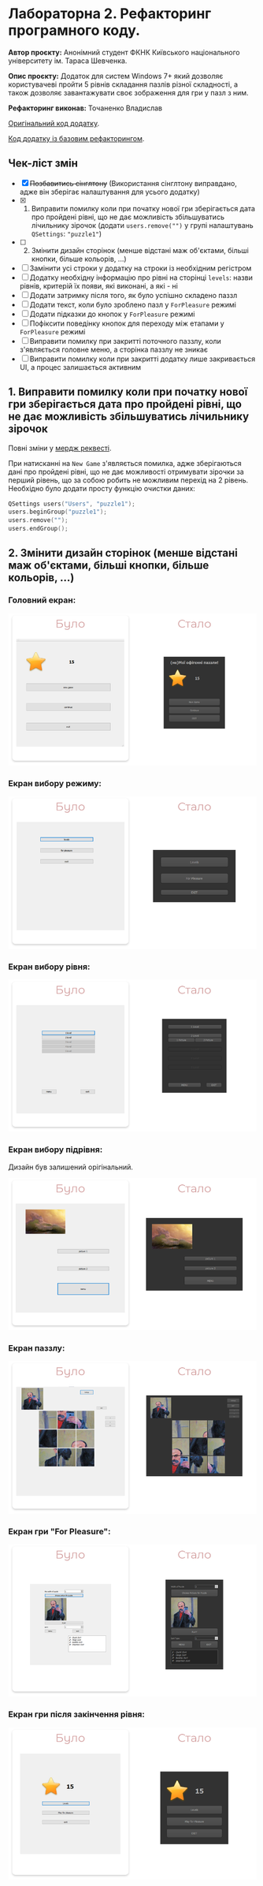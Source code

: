 # Лабораторна 2. Рефакторинг програмного коду.

**Автор проєкту:** Анонімний студент ФКНК Київського національного університету ім. Тараса Шевченка.

**Опис проєкту:** Додаток для систем Windows 7+ який дозволяє користувачеві пройти 5 рівнів складання пазлів різної складності, а також дозволяє завантажувати своє зображення для гри у пазл з ним.

**Рефакторинг виконав:** Точаненко Владислав

[Оригінальний код додатку](https://github.com/knu-5-tochanenko/SoftwareReengineering/tree/master/Lab_1/Original).

[Код додатку із базовим рефакторингом](https://github.com/knu-5-tochanenko/SoftwareReengineering/tree/master/Lab_1/Refactored).

## Чек-ліст змін

* [x] ~~Позбавитись сінглтону~~ (Використання сінглтону виправдано, адже він зберігає налаштування для усього додатку)
* [x] 1. Виправити помилку коли при початку нової гри зберігається дата про пройдені рівні, що не дає можливість збільшуватись лічильнику зірочок (додати `users.remove("")` у групі налаштувань `QSettings`: `"puzzle1"`)
* [ ] 2. Змінити дизайн сторінок (менше відстані маж об'єктами, більші кнопки, більше кольорів, ...)
* [ ] Замінити усі строки у додатку на строки із необхідним регістром
* [ ] Додатку необхідну інформацію про рівні на сторінці `levels`: назви рівнів, критерій їх появи, які виконані, а які - ні
* [ ] Додати затримку після того, як було успішно складено паззл
* [ ] Додати текст, коли було зроблено пазл у `ForPleasure` режимі
* [ ] Додати підказки до кнопок у `ForPleasure` режимі
* [ ] Пофіксити поведінку кнопок для переходу між етапами у `ForPleasure` режимі
* [ ] Виправити помилку при закритті поточного паззлу, коли з'являється головне меню, а сторінка паззлу не зникає
* [ ] Виправити помилку коли при закритті додатку лише закривається UI, а процес залишається активним

## 1. Виправити помилку коли при початку нової гри зберігається дата про пройдені рівні, що не дає можливість збільшуватись лічильнику зірочок

Повні зміни у [мердж реквесті](https://github.com/knu-5-tochanenko/SoftwareReengineering/pull/6/files).

При натисканні на `New Game` з'являється помилка, адже зберігаються дані про пройдені рівні, що не дає можливості отримувати зірочки за перший рівень, що за собою робить не можливим перехід на 2 рівень. Необхідно було додати просту функцію очистки даних:

```cpp
QSettings users("Users", "puzzle1");
users.beginGroup("puzzle1");
users.remove("");
users.endGroup();
```

## 2. Змінити дизайн сторінок (менше відстані маж об'єктами, більші кнопки, більше кольорів, ...)

### **Головний екран:**

![alt text](./images/1.png)

### **Екран вибору режиму:**

![alt text](./images/2.png)

### **Екран вибору рівня:**

![alt text](./images/3.png)

### **Екран вибору підрівня:**

Дизайн був залишений орігінальний.

![alt text](./images/4.png)

### **Екран паззлу:**

![alt text](./images/5.png)

### **Екран гри "For Pleasure":**

![alt text](./images/6.png)

### **Екран гри після закінчення рівня:**

![alt text](./images/7.png)